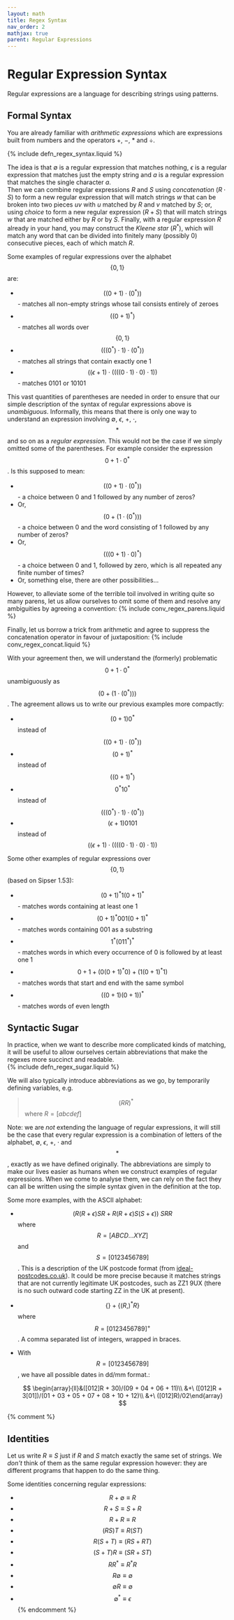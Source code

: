 ```yaml
---
layout: math
title: Regex Syntax
nav_order: 2
mathjax: true
parent: Regular Expressions
---
```


# Regular Expression Syntax

Regular expressions are a language for describing strings using patterns.

## Formal Syntax

You are already familiar with *arithmetic expressions* which are expressions built from numbers and the operators $+$, $-$, $*$ and $÷$.

{% include defn_regex_syntax.liquid %}

The idea is that $\emptyset$ is a regular expression that matches nothing, $\epsilon$ is a regular expression that matches just the empty string and $a$ is a regular expression that matches the single character $a$.  
Then we can combine regular expressions $R$ and $S$ using *concatenation* $(R \cdot{} S)$ to form a new regular expression that will match strings $w$ that can be broken into two pieces $uv$ with $u$ matched by $R$ and $v$ matched by $S$; or, using *choice* to form a new regular expression $(R + S)$ that will match strings $w$ that are matched either by $R$ or by $S$.  Finally, with a regular expression $R$ already in your hand, you may construct the *Kleene star* $(R^*)$, which will match any word that can be divided into finitely many (possibly 0) consecutive pieces, each of which match $R$.

Some examples of regular expressions over the alphabet $$\{0,1\}$$ are:
* $$((0+1) \cdot{} (0^*))$$ - matches all non-empty strings whose tail consists entirely of zeroes
* $$((0+1)^*)$$ - matches all words over $$\{0,1\}$$
* $$(((0^*) \cdot{} 1) \cdot{} (0^*))$$ - matches all strings that contain exactly one 1
* $$((\epsilon + 1) \cdot{} ((((0 \cdot{} 1) \cdot{} 0) \cdot{} 1))$$ - matches $0101$ or $10101$

This vast quantities of parentheses are needed in order to ensure that our simple description of the syntax of regular expressions above is *unambiguous*.  Informally, this means that there is only one way to understand an expression involving $\emptyset$, $\epsilon$, $+$, $\cdot{}$, $$*$$ and so on as a *regular expression*.  This would not be the case if we simply omitted some of the parentheses.  For example consider the expression $$0 + 1 \cdot{} 0^*$$.  Is this supposed to mean:
* $$((0 + 1) \cdot{} (0^*))$$ - a choice between 0 and 1 followed by any number of zeros?
* Or, $$(0 + (1 \cdot{} (0^*)))$$ - a choice between 0 and the word consisting of 1 followed by any number of zeros?
* Or, $$(((0 + 1) \cdot{} 0)^*)$$ - a choice between 0 and 1, followed by zero, which is all repeated any finite number of times?
* Or, something else, there are other possibilities...

However, to alleviate some of the terrible toil involved in writing quite so many parens, let us allow ourselves to omit some of them and resolve any ambiguities by agreeing a convention:
{% include conv_regex_parens.liquid %}

Finally, let us borrow a trick from arithmetic and agree to suppress the concatenation operator in favour of juxtaposition:
{% include conv_regex_concat.liquid %}

With your agreement then, we will understand the (formerly) problematic $$0 + 1 \cdot{} 0^*$$ unambiguously as $$(0 + (1 \cdot{} (0^*)))$$.  The agreement allows us to write our previous examples more compactly:
* $$(0+1)0^*$$ instead of $$((0+1) \cdot{} (0^*))$$
* $$(0+1)^*$$ instead of $$((0+1)^*)$$
* $$0^*10^*$$ instead of $$(((0^*) \cdot{} 1) \cdot{} (0^*))$$
* $$(\epsilon + 1)0101$$ instead of $$((\epsilon + 1) \cdot{} ((((0 \cdot{} 1) \cdot{} 0) \cdot{} 1))$$

Some other examples of regular expressions over $$\{0,1\}$$ (based on Sipser 1.53):
* $$(0+1)^*1(0+1)^*$$ - matches words containing at least one 1
* $$(0+1)^*001(0+1)^*$$ - matches words containing 001 as a substring
* $$1^*(011^*)^*$$ - matches words in which every occurrence of 0 is followed by at least one 1
* $$0 + 1 + (0(0+1)^*0) + (1(0+1)^*1)$$ - matches words that start and end with the same symbol
* $$((0 + 1)(0 + 1))^*$$ - matches words of even length

## Syntactic Sugar

In practice, when we want to describe more complicated kinds of matching, it will be useful to allow ourselves certain abbreviations that make the regexes more succinct and readable.  
{% include defn_regex_sugar.liquid %}

We will also typically introduce abbreviations as we go, by temporarily defining variables, e.g.
> $$(RR)^*$$ where $R = [abcdef]$

Note: we are *not* extending the language of regular expressions, it will still be the case that every regular expression is a combination of letters of the alphabet, $\emptyset$, $\epsilon$, $+$, $\cdot{}$ and $$*$$, exactly  as we have defined originally.  The abbreviations are simply to make our lives easier as humans when we construct examples of regular expressions.  When we come to analyse them, we can rely on the fact they can all be written using the simple syntax given in the definition at the top.

Some more examples, with the ASCII alphabet:
 * $$(R(R + \epsilon)SR + R(R+\epsilon)S(S+\epsilon))\ SRR$$ where $$R = [ABCD\ldots{}XYZ]$$ and $$S = [0123456789]$$.  This is a description of the UK postcode format (from [ideal-postcodes.co.uk](http://ideal-postcodes.co.uk)).  It could be more precise because it matches strings that are not currently legitimate UK postcodes, such as ZZ1 9UX (there is no such outward code starting ZZ in the UK at present).
 * $$\{\} + \{(R,)^*R\}$$ where $$R = [0123456789]^+$$. A comma separated list of integers, wrapped in braces.
 * With $$R = [0123456789]$$, we have all possible dates in dd/mm format.:

   $$ 
     \begin{array}{ll}&([012]R + 30)/(09 + 04 + 06 + 11)\\ &+\ ([012]R + 3[01])/(01 + 03 + 05 + 07 + 08 + 10 + 12)\\ &+\ ([012]R)/02\end{array}
   $$
   
{% comment %}
## Identities

Let us write $R \equiv S$ just if $R$ and $S$ match exactly the same set of strings.  We *don't* think of them as the same regular expression however: they are different programs that happen to do the same thing.

Some identities concerning regular expressions:
* $$R + \emptyset \equiv R$$
* $$R + S \equiv S + R$$
* $$R + R \equiv R$$
* $$(RS)T \equiv R(ST)$$
* $$R(S + T) \equiv (RS + RT)$$
* $$(S + T)R \equiv (SR + ST)$$
* $$RR^* \equiv R^*R$$
* $$R \emptyset \equiv \emptyset$$
* $$\emptyset R \equiv \emptyset$$
* $$\emptyset^* \equiv \epsilon$$
{% endcomment %}


